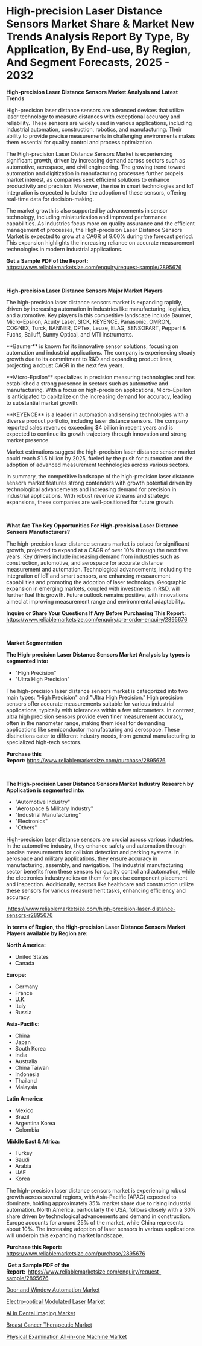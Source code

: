 <p><h1>High-precision Laser Distance Sensors Market Share & Market New Trends Analysis Report By Type, By Application, By End-use, By Region, And Segment Forecasts, 2025 - 2032</h1></p><p><strong>High-precision Laser Distance Sensors Market Analysis and Latest Trends</strong></p>
<p><p>High-precision laser distance sensors are advanced devices that utilize laser technology to measure distances with exceptional accuracy and reliability. These sensors are widely used in various applications, including industrial automation, construction, robotics, and manufacturing. Their ability to provide precise measurements in challenging environments makes them essential for quality control and process optimization.</p><p>The High-precision Laser Distance Sensors Market is experiencing significant growth, driven by increasing demand across sectors such as automotive, aerospace, and civil engineering. The growing trend toward automation and digitization in manufacturing processes further propels market interest, as companies seek efficient solutions to enhance productivity and precision. Moreover, the rise in smart technologies and IoT integration is expected to bolster the adoption of these sensors, offering real-time data for decision-making.</p><p>The market growth is also supported by advancements in sensor technology, including miniaturization and improved performance capabilities. As industries focus more on quality assurance and the efficient management of processes, the High-precision Laser Distance Sensors Market is expected to grow at a CAGR of 9.00% during the forecast period. This expansion highlights the increasing reliance on accurate measurement technologies in modern industrial applications.</p></p>
<p><strong>Get a Sample PDF of the Report:&nbsp;</strong> <a href="https://www.reliablemarketsize.com/enquiry/request-sample/2895676?utm_campaign=1991&utm_medium=2&utm_source=Github&utm_content=ia&utm_term=15032025&utm_id=high-precision-laser-distance-sensors">https://www.reliablemarketsize.com/enquiry/request-sample/2895676</a></p>
<p>&nbsp;</p>
<p><strong>High-precision Laser Distance Sensors Major Market Players</strong></p>
<p><p>The high-precision laser distance sensors market is expanding rapidly, driven by increasing automation in industries like manufacturing, logistics, and automotive. Key players in this competitive landscape include Baumer, Micro-Epsilon, Acuity Laser, SICK, KEYENCE, Panasonic, OMRON, COGNEX, Turck, BANNER, OPTex, Leuze, ELAG, SENSOPART, Pepperl & Fuchs, Balluff, Sunny Optical, and MTI Instruments.</p><p>**Baumer** is known for its innovative sensor solutions, focusing on automation and industrial applications. The company is experiencing steady growth due to its commitment to R&D and expanding product lines, projecting a robust CAGR in the next few years.</p><p>**Micro-Epsilon** specializes in precision measuring technologies and has established a strong presence in sectors such as automotive and manufacturing. With a focus on high-precision applications, Micro-Epsilon is anticipated to capitalize on the increasing demand for accuracy, leading to substantial market growth.</p><p>**KEYENCE** is a leader in automation and sensing technologies with a diverse product portfolio, including laser distance sensors. The company reported sales revenues exceeding $4 billion in recent years and is expected to continue its growth trajectory through innovation and strong market presence.</p><p>Market estimations suggest the high-precision laser distance sensor market could reach $1.5 billion by 2025, fueled by the push for automation and the adoption of advanced measurement technologies across various sectors.</p><p>In summary, the competitive landscape of the high-precision laser distance sensors market features strong contenders with growth potential driven by technological advancements and increasing demand for precision in industrial applications. With robust revenue streams and strategic expansions, these companies are well-positioned for future growth.</p></p>
<p>&nbsp;</p>
<p><strong>What Are The Key Opportunities For High-precision Laser Distance Sensors Manufacturers?</strong></p>
<p><p>The high-precision laser distance sensors market is poised for significant growth, projected to expand at a CAGR of over 10% through the next five years. Key drivers include increasing demand from industries such as construction, automotive, and aerospace for accurate distance measurement and automation. Technological advancements, including the integration of IoT and smart sensors, are enhancing measurement capabilities and promoting the adoption of laser technology. Geographic expansion in emerging markets, coupled with investments in R&D, will further fuel this growth. Future outlook remains positive, with innovations aimed at improving measurement range and environmental adaptability.</p></p>
<p><strong>Inquire or Share Your Questions If Any Before Purchasing This Report:</strong> <a href="https://www.reliablemarketsize.com/enquiry/pre-order-enquiry/2895676?utm_campaign=1991&utm_medium=2&utm_source=Github&utm_content=ia&utm_term=15032025&utm_id=high-precision-laser-distance-sensors">https://www.reliablemarketsize.com/enquiry/pre-order-enquiry/2895676</a></p>
<p>&nbsp;</p>
<p><strong>Market Segmentation</strong></p>
<p><strong>The High-precision Laser Distance Sensors Market Analysis by types is segmented into:</strong></p>
<p><ul><li>"High Precision"</li><li>"Ultra High Precision"</li></ul></p>
<p><p>The high-precision laser distance sensors market is categorized into two main types: "High Precision" and "Ultra High Precision." High precision sensors offer accurate measurements suitable for various industrial applications, typically with tolerances within a few micrometers. In contrast, ultra high precision sensors provide even finer measurement accuracy, often in the nanometer range, making them ideal for demanding applications like semiconductor manufacturing and aerospace. These distinctions cater to different industry needs, from general manufacturing to specialized high-tech sectors.</p></p>
<p><strong>Purchase this Report:&nbsp;</strong><a href="https://www.reliablemarketsize.com/purchase/2895676?utm_campaign=1991&utm_medium=2&utm_source=Github&utm_content=ia&utm_term=15032025&utm_id=high-precision-laser-distance-sensors">https://www.reliablemarketsize.com/purchase/2895676</a></p>
<p>&nbsp;</p>
<p><strong>The High-precision Laser Distance Sensors Market Industry Research by Application is segmented into:</strong></p>
<p><ul><li>"Automotive Industry"</li><li>"Aerospace & Military Industry"</li><li>"Industrial Manufacturing"</li><li>"Electronics"</li><li>"Others"</li></ul></p>
<p><p>High-precision laser distance sensors are crucial across various industries. In the automotive industry, they enhance safety and automation through precise measurements for collision detection and parking systems. In aerospace and military applications, they ensure accuracy in manufacturing, assembly, and navigation. The industrial manufacturing sector benefits from these sensors for quality control and automation, while the electronics industry relies on them for precise component placement and inspection. Additionally, sectors like healthcare and construction utilize these sensors for various measurement tasks, enhancing efficiency and accuracy.</p></p>
<p><a href="https://www.reliablemarketsize.com/high-precision-laser-distance-sensors-r2895676?utm_campaign=1991&utm_medium=2&utm_source=Github&utm_content=ia&utm_term=15032025&utm_id=high-precision-laser-distance-sensors">&nbsp;https://www.reliablemarketsize.com/high-precision-laser-distance-sensors-r2895676</a></p>
<p><strong>In terms of Region, the High-precision Laser Distance Sensors Market Players available by Region are:</strong></p>
<p>
    <p> <strong> North America: </strong>
        <ul>
            <li>United States</li>
            <li>Canada</li>
        </ul>
        </p> 
    <p> <strong> Europe: </strong>
        <ul>
            <li>Germany</li>
            <li>France</li>
            <li>U.K.</li>
            <li>Italy</li>
            <li>Russia</li>
        </ul>
        </p> 
    <p> <strong> Asia-Pacific: </strong>
        <ul>
            <li>China</li>
            <li>Japan</li>
            <li>South Korea</li>
            <li>India</li>
            <li>Australia</li>
            <li>China Taiwan</li>
            <li>Indonesia</li>
            <li>Thailand</li>
            <li>Malaysia</li>
        </ul>
        </p> 
    <p> <strong> Latin America: </strong>
        <ul>
            <li>Mexico</li>
            <li>Brazil</li>
            <li>Argentina Korea</li>
            <li>Colombia</li>
        </ul>
        </p> 
    <p> <strong> Middle East & Africa: </strong>
        <ul>
            <li>Turkey</li>
            <li>Saudi</li>
            <li>Arabia</li>
            <li>UAE</li>
            <li>Korea</li>
        </ul>
    </p>
    </p>
<p><p>The high-precision laser distance sensors market is experiencing robust growth across several regions, with Asia-Pacific (APAC) expected to dominate, holding approximately 35% market share due to rising industrial automation. North America, particularly the USA, follows closely with a 30% share driven by technological advancements and demand in construction. Europe accounts for around 25% of the market, while China represents about 10%. The increasing adoption of laser sensors in various applications will underpin this expanding market landscape.</p></p>
<p><strong>Purchase this Report: </strong><a href="https://www.reliablemarketsize.com/purchase/2895676?utm_campaign=1991&utm_medium=2&utm_source=Github&utm_content=ia&utm_term=15032025&utm_id=high-precision-laser-distance-sensors">https://www.reliablemarketsize.com/purchase/2895676</a></p>
<p>&nbsp;<strong>Get a Sample PDF of the Report:&nbsp;&nbsp;</strong><a href="https://www.reliablemarketsize.com/enquiry/request-sample/2895676?utm_campaign=1991&utm_medium=2&utm_source=Github&utm_content=ia&utm_term=15032025&utm_id=high-precision-laser-distance-sensors">https://www.reliablemarketsize.com/enquiry/request-sample/2895676</a></p>
<p><strong></strong></p>
<p><p><a href="https://github.com/gfellcincot4/Market-Research-Report-List-1/blob/main/door-and-window-automation-market.md?utm_campaign=1991&utm_medium=2&utm_source=Github&utm_content=ia&utm_term=15032025&utm_id=high-precision-laser-distance-sensors">Door and Window Automation Market</a></p><p><a href="https://github.com/wraggfomath/Market-Research-Report-List-1/blob/main/electro-optical-modulated-laser-market.md?utm_campaign=1991&utm_medium=2&utm_source=Github&utm_content=ia&utm_term=15032025&utm_id=high-precision-laser-distance-sensors">Electro-optical Modulated Laser Market</a></p><p><a href="https://github.com/YashRP12/Market-Research-Report-List-7/blob/main/ai-in-dental-imaging-market.md?utm_campaign=1991&utm_medium=2&utm_source=Github&utm_content=ia&utm_term=15032025&utm_id=high-precision-laser-distance-sensors">AI In Dental Imaging Market</a></p><p><a href="https://github.com/alawnhvicay/Market-Research-Report-List-1/blob/main/breast-cancer-therapeutic-market.md?utm_campaign=1991&utm_medium=2&utm_source=Github&utm_content=ia&utm_term=15032025&utm_id=high-precision-laser-distance-sensors">Breast Cancer Therapeutic Market</a></p><p><a href="https://github.com/countpapajwp/Market-Research-Report-List-1/blob/main/physical-examination-all-in-one-machine-market.md?utm_campaign=1991&utm_medium=2&utm_source=Github&utm_content=ia&utm_term=15032025&utm_id=high-precision-laser-distance-sensors">Physical Examination All-in-one Machine Market</a></p></p>